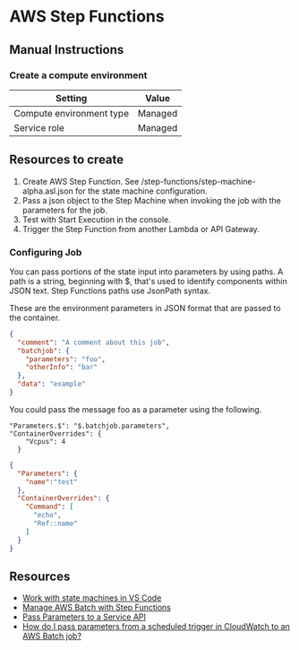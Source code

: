 # AWS Step Functions

## Manual Instructions

### Create a compute environment

| Setting | Value |
| -- | -- |
| Compute environment type | Managed |
| Service role | Managed |

## Resources to create

1. Create AWS Step Function. See /step-functions/step-machine-alpha.asl.json for the state machine configuration.
2. Pass a json object to the Step Machine when invoking the job with the parameters for the job.
3. Test with Start Execution in the console.
4. Trigger the Step Function from another Lambda or API Gateway.

### Configuring Job

You can pass portions of the state input into parameters by using paths. A path is a string, beginning with $, that's used to identify components within JSON text. Step Functions paths use JsonPath syntax.

These are the environment parameters in JSON format that are passed to the container.

```json
{
  "comment": "A comment about this job",
  "batchjob": {
    "parameters": "foo",
    "otherInfo": "bar"
  },
  "data": "example"
}
```

You could pass the message foo as a parameter using the following.

```text
"Parameters.$": "$.batchjob.parameters",
"ContainerOverrides": {
    "Vcpus": 4
  }
```

```json
{
  "Parameters": {
    "name":"test"
  },
  "ContainerOverrides": {
    "Command": [
      "echo",
      "Ref::name"
    ]
  }
}
```

## Resources

* [Work with state machines in VS Code](https://docs.aws.amazon.com/toolkit-for-vscode/latest/userguide/bulding-stepfunctions.html#starting-stepfunctions)
* [Manage AWS Batch with Step Functions](https://docs.aws.amazon.com/step-functions/latest/dg/connect-batch.html)
* [Pass Parameters to a Service API](https://docs.aws.amazon.com/step-functions/latest/dg/connect-parameters.html)
* [How do I pass parameters from a scheduled trigger in CloudWatch to an AWS Batch job?](https://aws.amazon.com/premiumsupport/knowledge-center/batch-parameters-trigger-cloudwatch/)